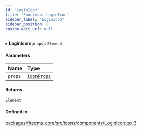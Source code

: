 ```yaml
---
id: "LoginIcon"
title: "Function: LoginIcon"
sidebar_label: "LoginIcon"
sidebar_position: 0
custom_edit_url: null
---
```


▸ **LoginIcon**(`props`): `Element`

#### Parameters

| Name | Type |
| :------ | :------ |
| `props` | [`IconProps`](../types/IconProps.md) |

#### Returns

`Element`

#### Defined in

[packages/firecms_core/src/icons/components/LoginIcon.tsx:3](https://github.com/FireCMSco/firecms/blob/d45f3739/packages/firecms_core/src/icons/components/LoginIcon.tsx#L3)
